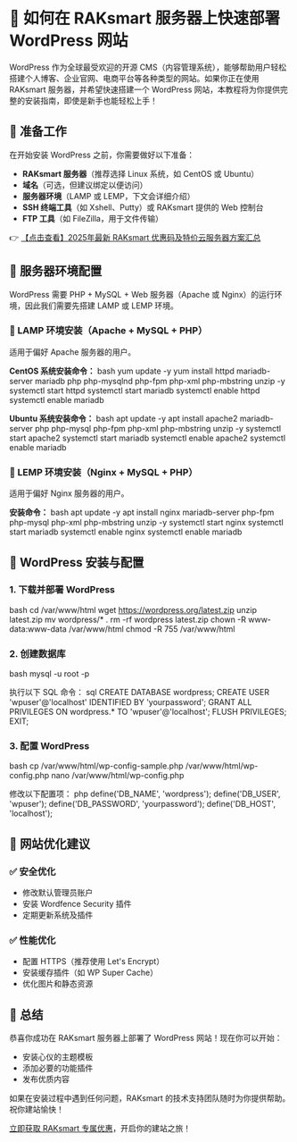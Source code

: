 # 🚀 如何在 RAKsmart 服务器上快速部署 WordPress 网站

WordPress 作为全球最受欢迎的开源 CMS（内容管理系统），能够帮助用户轻松搭建个人博客、企业官网、电商平台等各种类型的网站。如果你正在使用 RAKsmart 服务器，并希望快速搭建一个 WordPress 网站，本教程将为你提供完整的安装指南，即使是新手也能轻松上手！

## 📌 准备工作

在开始安装 WordPress 之前，你需要做好以下准备：

- **RAKsmart 服务器**（推荐选择 Linux 系统，如 CentOS 或 Ubuntu）
- **域名**（可选，但建议绑定以便访问）
- **服务器环境**（LAMP 或 LEMP，下文会详细介绍）
- **SSH 终端工具**（如 Xshell、Putty）或 RAKsmart 提供的 Web 控制台
- **FTP 工具**（如 FileZilla，用于文件传输）

👉 [【点击查看】2025年最新 RAKsmart 优惠码及特价云服务器方案汇总](https://bit.ly/raksmart)

## 📌 服务器环境配置

WordPress 需要 PHP + MySQL + Web 服务器（Apache 或 Nginx）的运行环境，因此我们需要先搭建 LAMP 或 LEMP 环境。

### 🔹 LAMP 环境安装（Apache + MySQL + PHP）

适用于偏好 Apache 服务器的用户。

**CentOS 系统安装命令：**
bash
yum update -y
yum install httpd mariadb-server mariadb php php-mysqlnd php-fpm php-xml php-mbstring unzip -y
systemctl start httpd
systemctl start mariadb
systemctl enable httpd
systemctl enable mariadb

**Ubuntu 系统安装命令：**
bash
apt update -y
apt install apache2 mariadb-server php php-mysql php-fpm php-xml php-mbstring unzip -y
systemctl start apache2
systemctl start mariadb
systemctl enable apache2
systemctl enable mariadb

### 🔹 LEMP 环境安装（Nginx + MySQL + PHP）

适用于偏好 Nginx 服务器的用户。

**安装命令：**
bash
apt update -y
apt install nginx mariadb-server php-fpm php-mysql php-xml php-mbstring unzip -y
systemctl start nginx
systemctl start mariadb
systemctl enable nginx
systemctl enable mariadb

## 📌 WordPress 安装与配置

### 1. 下载并部署 WordPress
bash
cd /var/www/html
wget https://wordpress.org/latest.zip
unzip latest.zip
mv wordpress/* .
rm -rf wordpress latest.zip
chown -R www-data:www-data /var/www/html
chmod -R 755 /var/www/html

### 2. 创建数据库
bash
mysql -u root -p

执行以下 SQL 命令：
sql
CREATE DATABASE wordpress;
CREATE USER 'wpuser'@'localhost' IDENTIFIED BY 'yourpassword';
GRANT ALL PRIVILEGES ON wordpress.* TO 'wpuser'@'localhost';
FLUSH PRIVILEGES;
EXIT;

### 3. 配置 WordPress
bash
cp /var/www/html/wp-config-sample.php /var/www/html/wp-config.php
nano /var/www/html/wp-config.php

修改以下配置项：
php
define('DB_NAME', 'wordpress');
define('DB_USER', 'wpuser');
define('DB_PASSWORD', 'yourpassword');
define('DB_HOST', 'localhost');

## 📌 网站优化建议

### ✅ 安全优化
- 修改默认管理员账户
- 安装 Wordfence Security 插件
- 定期更新系统及插件

### ✅ 性能优化
- 配置 HTTPS（推荐使用 Let's Encrypt）
- 安装缓存插件（如 WP Super Cache）
- 优化图片和静态资源

## 📌 总结

恭喜你成功在 RAKsmart 服务器上部署了 WordPress 网站！现在你可以开始：
- 安装心仪的主题模板
- 添加必要的功能插件
- 发布优质内容

如果在安装过程中遇到任何问题，RAKsmart 的技术支持团队随时为你提供帮助。祝你建站愉快！

[立即获取 RAKsmart 专属优惠](https://bit.ly/raksmart)，开启你的建站之旅！